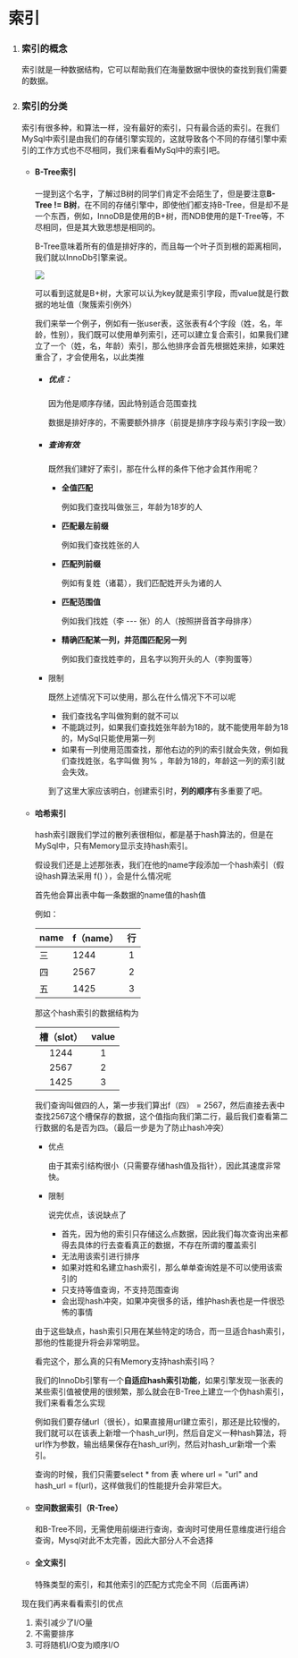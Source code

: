 # 索引

1. ### 索引的概念

   索引就是一种数据结构，它可以帮助我们在海量数据中很快的查找到我们需要的数据。

2. ### 索引的分类

   索引有很多种，和算法一样，没有最好的索引，只有最合适的索引。在我们MySql中索引是由我们的存储引擎实现的，这就导致各个不同的存储引擎中索引的工作方式也不尽相同，我们来看看MySql中的索引吧。

   - #### B-Tree索引

     一提到这个名字，了解过B树的同学们肯定不会陌生了，但是要注意**B-Tree != B树**，在不同的存储引擎中，即使他们都支持B-Tree，但是却不是一个东西，例如，InnoDB是使用的B+树，而NDB使用的是T-Tree等，不尽相同，但是其大致思想是相同的。

     B-Tree意味着所有的值是排好序的，而且每一个叶子页到根的距离相同，我们就以InnoDb引擎来说。

     ![](https://pic.imgdb.cn/item/603b4cfa5f4313ce25a09236.jpg)

     可以看到这就是B+树，大家可以认为key就是索引字段，而value就是行数据的地址值（聚簇索引例外）

     我们来举一个例子，例如有一张user表，这张表有4个字段（姓，名，年龄，性别），我们既可以使用单列索引，还可以建立复合索引，如果我们建立了一个（姓，名，年龄）索引，那么他排序会首先根据姓来排，如果姓重合了，才会使用名，以此类推

     - ##### 优点：

       因为他是顺序存储，因此特别适合范围查找

       数据是排好序的，不需要额外排序（前提是排序字段与索引字段一致）

     - ##### 查询有效

       既然我们建好了索引，那在什么样的条件下他才会其作用呢？

       - **全值匹配**

         例如我们查找叫做张三，年龄为18岁的人

       - **匹配最左前缀**

         例如我们查找姓张的人

       - **匹配列前缀**

         例如有复姓（诸葛），我们匹配姓开头为诸的人

       - **匹配范围值**

         例如我们找姓（李 --- 张）的人（按照拼音首字母排序）

       - **精确匹配某一列，并范围匹配另一列**

         例如我们查找姓李的，且名字以狗开头的人（李狗蛋等）

     - 限制

       既然上述情况下可以使用，那么在什么情况下不可以呢

       - 我们查找名字叫做狗剩的就不可以
       - 不能跳过列，如果我们查找姓张年龄为18的，就不能使用年龄为18的，MySql只能使用第一列
       - 如果有一列使用范围查找，那他右边的列的索引就会失效，例如我们查找姓张，名字叫做 狗% ，年龄为18的，年龄这一列的索引就会失效。

       到了这里大家应该明白，创建索引时，**列的顺序**有多重要了吧。

   - #### 哈希索引

     hash索引跟我们学过的散列表很相似，都是基于hash算法的，但是在MySql中，只有Memory显示支持hash索引。

     假设我们还是上述那张表，我们在他的name字段添加一个hash索引（假设hash算法采用 f() ），会是什么情况呢

     首先他会算出表中每一条数据的name值的hash值

     例如：

     | name | f（name） |  行  |
     | :--- | :-------- | :--: |
     | 三   | 1244      |  1   |
     | 四   | 2567      |  2   |
     | 五   | 1425      |  3   |

     

     那这个hash索引的数据结构为

     | 槽（slot） | value |
     | :--------: | :---: |
     |    1244    |   1   |
     |    2567    |   2   |
     |    1425    |   3   |

     我们查询叫做四的人，第一步我们算出f（四） = 2567，然后直接去表中查找2567这个槽保存的数据，这个值指向我们第二行，最后我们查看第二行数据的名是否为四。（最后一步是为了防止hash冲突）

     - 优点

       由于其索引结构很小（只需要存储hash值及指针），因此其速度非常快。

     - 限制

       说完优点，该说缺点了

       - 首先，因为他的索引只存储这么点数据，因此我们每次查询出来都得去具体的行去查看真正的数据，不存在所谓的覆盖索引
       - 无法用该索引进行排序
       - 如果对姓和名建立hash索引，那么单单查询姓是不可以使用该索引的
       - 只支持等值查询，不支持范围查询
       - 会出现hash冲突，如果冲突很多的话，维护hash表也是一件很恐怖的事情

     由于这些缺点，hash索引只用在某些特定的场合，而一旦适合hash索引，那他的性能提升将会非常明显。

     看完这个，那么真的只有Memory支持hash索引吗？

     我们的InnoDb引擎有一个**自适应hash索引功能**，如果引擎发现一张表的某些索引值被使用的很频繁，那么就会在B-Tree上建立一个伪hash索引，我们来看看怎么实现

     例如我们要存储url（很长），如果直接用url建立索引，那还是比较慢的，我们就可以在该表上新增一个hash_url列，然后自定义一种hash算法，将url作为参数，输出结果保存在hash_url列，然后对hash_ur新增一个索引。

     查询的时候，我们只需要select * from 表 where url = "url" and hash_url = f(url)，这样做我们的性能提升会非常巨大。

   - #### 空间数据索引（R-Tree）

     和B-Tree不同，无需使用前缀进行查询，查询时可使用任意维度进行组合查询，Mysql对此不太完善，因此大部分人不会选择

   - #### 全文索引

     特殊类型的索引，和其他索引的匹配方式完全不同（后面再讲）

   现在我们再来看看索引的优点

   1. 索引减少了I/O量
   2. 不需要排序
   3. 可将随机I/O变为顺序I/O

   